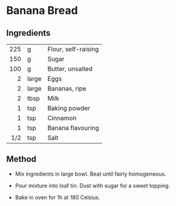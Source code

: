 
# Banana Bread

## Ingredients

|     |       |                          |
|----:|:------|:-------------------------|
| 225 | g     | Flour, self-raising      |
| 150 | g     | Sugar                    |
| 100 | g     | Butter, unsalted         |
|   2 | large | Eggs                     |
|   2 | large | Bananas, ripe            |
|   2 | tbsp  | Milk                     |
|   1 | tsp   | Baking powder            |
|   1 | tsp   | Cinnamon                 |
|   1 | tsp   | Banana flavouring        |
| 1/2 | tsp   | Salt                     |

## Method

- Mix ingredients in large bowl. Beat until fairly homogeneous.

- Pour mixture into loaf tin. Dust with sugar for a sweet topping.

- Bake in oven for 1h at 180 Celsius.

